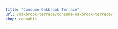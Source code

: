 ```yaml
---
title: "Consume Oakbrook Terrace"
url: /oakbrook-terrace/consume-oakbrook-terrace/
shop: cannabis
---
```

